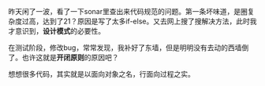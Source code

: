 昨天闲了一波，看了一下sonar里查出来代码规范的问题。第一条坏味道，是圈复杂度过高，达到了21？原因是写了太多if-else。又去网上搜了搜解决方法，此时我才意识到，**设计模式**的必要性。



在测试阶段，修改bug，常常发现，我补好了东墙，但是明明没有去动的西墙倒了。也许这就是**开闭原则**的原因吧？



想想很多代码，其实就是以面向对象之名，行面向过程之实。